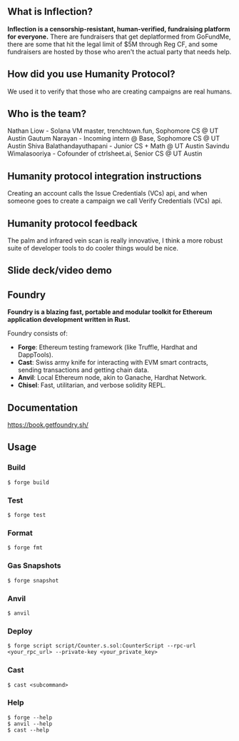 ## What is Inflection?

**Inflection is a censorship-resistant, human-verified, fundraising platform for everyone.**
There are fundraisers that get deplatformed from GoFundMe, there are some that hit the legal limit of $5M through Reg CF, and some fundraisers are hosted by those who aren't the actual party that needs help.

## How did you use Humanity Protocol?
We used it to verify that those who are creating campaigns are real humans.

## Who is the team?
Nathan Liow - Solana VM master, trenchtown.fun, Sophomore CS @ UT Austin
Gautum Narayan - Incoming intern @ Base, Sophomore CS @ UT Austin
Shiva Balathandayuthapani - Junior CS + Math @ UT Austin
Savindu Wimalasooriya - Cofounder of ctrlsheet.ai, Senior CS @ UT Austin

## Humanity protocol integration instructions
Creating an account calls the Issue Credentials (VCs) api, and when someone goes to create a campaign we call Verify Credentials (VCs) api.

## Humanity protocol feedback
The palm and infrared vein scan is really innovative, I think a more robust suite of developer tools to do cooler things would be nice.

## Slide deck/video demo

## Foundry

**Foundry is a blazing fast, portable and modular toolkit for Ethereum application development written in Rust.**

Foundry consists of:

-   **Forge**: Ethereum testing framework (like Truffle, Hardhat and DappTools).
-   **Cast**: Swiss army knife for interacting with EVM smart contracts, sending transactions and getting chain data.
-   **Anvil**: Local Ethereum node, akin to Ganache, Hardhat Network.
-   **Chisel**: Fast, utilitarian, and verbose solidity REPL.

## Documentation

https://book.getfoundry.sh/

## Usage

### Build

```shell
$ forge build
```

### Test

```shell
$ forge test
```

### Format

```shell
$ forge fmt
```

### Gas Snapshots

```shell
$ forge snapshot
```

### Anvil

```shell
$ anvil
```

### Deploy

```shell
$ forge script script/Counter.s.sol:CounterScript --rpc-url <your_rpc_url> --private-key <your_private_key>
```

### Cast

```shell
$ cast <subcommand>
```

### Help

```shell
$ forge --help
$ anvil --help
$ cast --help
```
